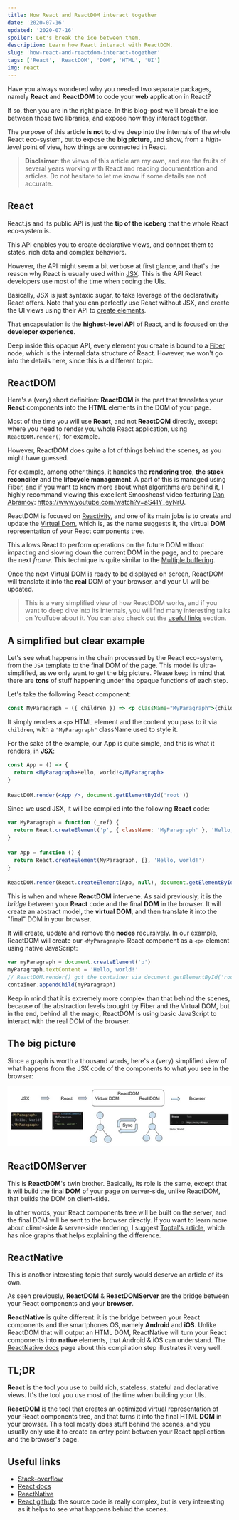 ```yaml
---
title: How React and ReactDOM interact together
date: '2020-07-16'
updated: '2020-07-16'
spoiler: Let's break the ice between them.
description: Learn how React interact with ReactDOM.
slug: 'how-react-and-reactdom-interact-together'
tags: ['React', 'ReactDOM', 'DOM', 'HTML', 'UI']
img: react
---
```


Have you always wondered why you needed two separate packages, namely **React** and **ReactDOM** to code your **web** application in React?

If so, then you are in the right place. In this blog-post we'll break the ice between those two libraries, and expose how they interact together.

The purpose of this article **is not** to dive deep into the internals of the whole React eco-system, but to expose the **big picture**, and show, from a _high-level_ point of view, how things are connected in React.

> **Disclaimer**: the views of this article are my own, and are the fruits of several years working with React and reading documentation and articles. Do not hesitate to let me know if some details are not accurate.

## React

React.js and its public API is just the **tip of the iceberg** that the whole React eco-system is.

This API enables you to create declarative views, and connect them to states, rich data and complex behaviors.

However, the API might seem a bit verbose at first glance, and that's the reason why React is usually used within [JSX](https://en.reactjs.org/docs/introducing-jsx.html). This is the API React developers use most of the time when coding the UIs.

Basically, JSX is just syntaxic sugar, to take leverage of the declarativity React offers. Note that you can perfectly use React without JSX, and create the UI views using their API to [create elements](https://en.reactjs.org/docs/react-api.html#creating-react-elements).

That encapsulation is the **highest-level API** of React, and is focused on the **developer experience**.

Deep inside this opaque API, every element you create is bound to a [Fiber](https://blog.logrocket.com/deep-dive-into-react-fiber-internals/) node, which is the internal data structure of React. However, we won't go into the details here, since this is a different topic.

## ReactDOM

Here's a (very) short definition: **ReactDOM** is the part that translates your **React** components into the **HTML** elements in the DOM of your page.

Most of the time you will use **React**, and not **ReactDOM** directly, except where you need to render you whole React application, using `ReactDOM.render()` for example.

However, ReactDOM does quite a lot of things behind the scenes, as you might have guessed.

For example, among other things, it handles the **rendering tree**, **the stack reconciler** and the **lifecycle management**. A part of this is managed using Fiber, and if you want to know more about what algorithms are behind it, I highly recommand viewing this excellent Smooshcast video featuring [Dan Abramov](https://twitter.com/dan_abramov): https://www.youtube.com/watch?v=aS41Y_eyNrU.

ReactDOM is focused on [Reactivity](https://en.wikipedia.org/wiki/Reactive_programming), and one of its main jobs is to create and update the [Virtual Dom](https://en.reactjs.org/docs/faq-internals.html), which is, as the name suggests it, the virtual **DOM** representation of your React components tree.

This allows React to perform operations on the future DOM without impacting and slowing down the current DOM in the page, and to prepare the next _frame_. This technique is quite similar to the [Multiple buffering](https://en.wikipedia.org/wiki/Multiple_buffering).

Once the next Virtual DOM is ready to be displayed on screen, ReactDOM will translate it into the **real** DOM of your browser, and your UI will be updated.

> This is a very simplified view of how ReactDOM works, and if you want to deep dive into its internals, you will find many interesting talks on YouTube about it. You can also check out the [useful links](#useful-links) section.

## A simplified but clear example

Let's see what happens in the chain processed by the React eco-system, from the `JSX` template to the final DOM of the page. This model is ultra-simplified, as we only want to get the big picture. Please keep in mind that there are **tons** of stuff happening under the opaque functions of each step.

Let's take the following React component:

```jsx
const MyParagraph = ({ children }) => <p className="MyParagraph">{children}</p>
```

It simply renders a `<p>` HTML element and the content you pass to it via `children`, with a `"MyParagraph"` className used to style it.

For the sake of the example, our App is quite simple, and this is what it renders, in **JSX**:

```jsx
const App = () => {
  return <MyParagraph>Hello, world!</MyParagraph>
}

ReactDOM.render(<App />, document.getElementById('root'))
```

Since we used JSX, it will be compiled into the following **React** code:

```jsx
var MyParagraph = function (_ref) {
  return React.createElement('p', { className: 'MyParagraph' }, 'Hello, world!', _ref.children)
}

var App = function () {
  return React.createElement(MyParagraph, {}, 'Hello, world!')
}

ReactDOM.render(React.createElement(App, null), document.getElementById('root'))
```

This is when and where **ReactDOM** intervene. As said previously, it is the _bridge_ between your **React** code and the final **DOM** in the browser. It will create an abstract model, the **virtual DOM**, and then translate it into the "final" DOM in your browser.

It will create, update and remove the **nodes** recursively. In our example, ReactDOM will create our `<MyParagraph>` React component as a `<p>` element using native JavaScript:

```jsx
var myParagraph = document.createElement('p')
myParagraph.textContent = 'Hello, world!'
// ReactDOM.render() got the container via document.getElementById('root')
container.appendChild(myParagraph)
```

Keep in mind that it is extremely more complex than that behind the scenes, because of the abstraction levels brought by Fiber and the Virtual DOM, but in the end, behind all the magic, ReactDOM is using basic JavaScript to interact with the real DOM of the browser.

## The big picture

Since a graph is worth a thousand words, here's a (very) simplified view of what happens from the JSX code of the components to what you see in the browser:

![From the JSX to the browser](big-picture.webp)

## ReactDOMServer

This is **ReactDOM**'s twin brother. Basically, its role is the same, except that it will build the final **DOM** of your page on server-side, unlike ReactDOM, that builds the DOM on client-side.

In other words, your React components tree will be built on the server, and the final DOM will be sent to the browser directly. If you want to learn more about client-side & server-side rendering, I suggest [Toptal's article](https://www.toptal.com/front-end/client-side-vs-server-side-pre-rendering), which has nice graphs that helps explaining the difference.

## ReactNative

This is another interesting topic that surely would deserve an article of its own.

As seen previously, **ReactDOM** & **ReactDOMServer** are the bridge between your React components and your **browser**.

**ReactNative** is quite different: it is the bridge between your React components and the smartphones OS, namely **Android** and **iOS**. Unlike ReactDOM that will output an HTML DOM, ReactNative will turn your React components into **native** elements, that Android & iOS can understand. The [ReactNative docs](https://reactnative.dev/docs/intro-react-native-components) page about this compilation step illustrates it very well.

## TL;DR

**React** is the tool you use to build rich, stateless, stateful and declarative views. It's the tool you use most of the time when building your UIs.

**ReactDOM** is the tool that creates an optimized virtual representation of your React components tree, and that turns it into the final HTML **DOM** in your browser.
This tool mostly does stuff behind the scenes, and you usually only use it to create an entry point between your React application and the browser's page.

## Useful links

- [Stack-overflow](https://stackoverflow.com/questions/34114350/react-vs-reactdom)
- [React docs](https://en.reactjs.org/docs/faq-internals.html)
- [ReactNative](https://reactnative.dev/)
- [React github](https://github.com/facebook/react/blob/master/packages/): the source code is really complex, but is very interesting as it helps to see what happens behind the scenes.
